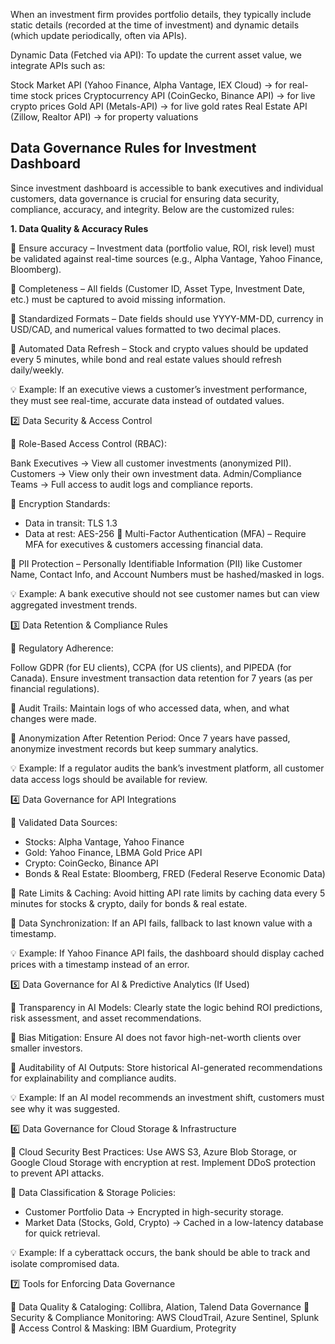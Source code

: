 When an investment firm provides portfolio details, they typically include static details (recorded at the time of investment) and dynamic details (which update periodically, often via APIs).

Dynamic Data (Fetched via API): 
To update the current asset value, we integrate APIs such as:

Stock Market API (Yahoo Finance, Alpha Vantage, IEX Cloud) → for real-time stock prices
Cryptocurrency API (CoinGecko, Binance API) → for live crypto prices
Gold API (Metals-API) → for live gold rates
Real Estate API (Zillow, Realtor API) → for property valuations

## Data Governance Rules for Investment Dashboard
Since investment dashboard is accessible to bank executives and individual customers, data governance is crucial for ensuring data security, compliance, accuracy, and integrity. Below are the customized rules:

**1. Data Quality & Accuracy Rules**

🔹 Ensure accuracy – Investment data (portfolio value, ROI, risk level) must be validated against real-time sources (e.g., Alpha Vantage, Yahoo Finance, Bloomberg).

🔹 Completeness – All fields (Customer ID, Asset Type, Investment Date, etc.) must be captured to avoid missing information.

🔹 Standardized Formats – Date fields should use YYYY-MM-DD, currency in USD/CAD, and numerical values formatted to two decimal places.

🔹 Automated Data Refresh – Stock and crypto values should be updated every 5 minutes, while bond and real estate values should refresh daily/weekly.

💡 Example: If an executive views a customer’s investment performance, they must see real-time, accurate data instead of outdated values.

2️⃣ Data Security & Access Control

🔹 Role-Based Access Control (RBAC):

Bank Executives → View all customer investments (anonymized PII).
Customers → View only their own investment data.
Admin/Compliance Teams → Full access to audit logs and compliance reports.

🔹 Encryption Standards:
  -  Data in transit: TLS 1.3
  -  Data at rest: AES-256
🔹 Multi-Factor Authentication (MFA) – Require MFA for executives & customers accessing financial data.

🔹 PII Protection – Personally Identifiable Information (PII) like Customer Name, Contact Info, and Account Numbers must be hashed/masked in logs.

💡 Example: A bank executive should not see customer names but can view aggregated investment trends.

3️⃣ Data Retention & Compliance Rules

🔹 Regulatory Adherence:

Follow GDPR (for EU clients), CCPA (for US clients), and PIPEDA (for Canada).
Ensure investment transaction data retention for 7 years (as per financial regulations).

🔹 Audit Trails: Maintain logs of who accessed data, when, and what changes were made.

🔹 Anonymization After Retention Period: Once 7 years have passed, anonymize investment records but keep summary analytics.

💡 Example: If a regulator audits the bank’s investment platform, all customer data access logs should be available for review.

4️⃣ Data Governance for API Integrations

🔹 Validated Data Sources:

  - Stocks: Alpha Vantage, Yahoo Finance
  - Gold: Yahoo Finance, LBMA Gold Price API
  - Crypto: CoinGecko, Binance API
  - Bonds & Real Estate: Bloomberg, FRED (Federal Reserve Economic Data)
    
🔹 Rate Limits & Caching:
Avoid hitting API rate limits by caching data every 5 minutes for stocks & crypto, daily for bonds & real estate.

🔹 Data Synchronization:
If an API fails, fallback to last known value with a timestamp.

💡 Example: If Yahoo Finance API fails, the dashboard should display cached prices with a timestamp instead of an error.

5️⃣ Data Governance for AI & Predictive Analytics (If Used)

🔹 Transparency in AI Models:
Clearly state the logic behind ROI predictions, risk assessment, and asset recommendations.

🔹 Bias Mitigation:
Ensure AI does not favor high-net-worth clients over smaller investors.

🔹 Auditability of AI Outputs:
Store historical AI-generated recommendations for explainability and compliance audits.

💡 Example: If an AI model recommends an investment shift, customers must see why it was suggested.

6️⃣ Data Governance for Cloud Storage & Infrastructure

🔹 Cloud Security Best Practices:
Use AWS S3, Azure Blob Storage, or Google Cloud Storage with encryption at rest.
Implement DDoS protection to prevent API attacks.

🔹 Data Classification & Storage Policies:
   - Customer Portfolio Data → Encrypted in high-security storage.
   - Market Data (Stocks, Gold, Crypto) → Cached in a low-latency database for quick retrieval.

💡 Example: If a cyberattack occurs, the bank should be able to track and isolate compromised data.

7️⃣ Tools for Enforcing Data Governance

📌 Data Quality & Cataloging:
Collibra, Alation, Talend Data Governance
📌 Security & Compliance Monitoring:
AWS CloudTrail, Azure Sentinel, Splunk
📌 Access Control & Masking:
IBM Guardium, Protegrity



